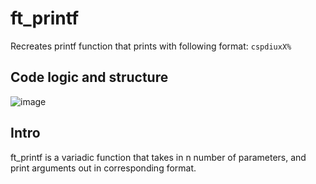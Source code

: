# ft_printf

Recreates printf function that prints with following format:  `cspdiuxX%`

## Code logic and structure
![image](https://user-images.githubusercontent.com/16700741/128279823-08f11ebe-2fcb-421d-b2dc-ea1aa3e68566.png)


## Intro
ft_printf is a variadic function that takes in n number of parameters, and print arguments out in corresponding format.
